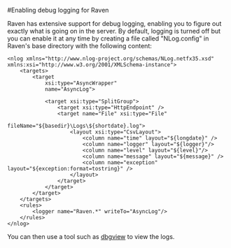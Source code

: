 #Enabling debug logging for Raven

Raven has extensive support for debug logging, enabling you to figure out exactly what is going on in the server. By default, logging is turned off but you can enable it at any time by creating a file called "NLog.config" in Raven's base directory with the following content:

    <nlog xmlns="http://www.nlog-project.org/schemas/NLog.netfx35.xsd" xmlns:xsi="http://www.w3.org/2001/XMLSchema-instance">
    	<targets>
    		<target 
    			xsi:type="AsyncWrapper"
    			name="AsyncLog">

    			<target xsi:type="SplitGroup">
    				<target xsi:type="HttpEndpoint" />
    				<target name="File" xsi:type="File"
    								fileName="${basedir}\Logs\${shortdate}.log">
    					<layout xsi:type="CsvLayout">
    						<column name="time" layout="${longdate}" />
    						<column name="logger" layout="${logger}"/>
    						<column name="level" layout="${level}"/>
    						<column name="message" layout="${message}" />
    						<column name="exception" layout="${exception:format=tostring}" />
						</layout>
					</target>
				</target>
			</target>
		</targets>
		<rules>
			<logger name="Raven.*" writeTo="AsyncLog"/>
		</rules>
	</nlog>

You can then use a tool such as [dbgview](http://technet.microsoft.com/en-us/sysinternals/bb896647.aspx) to view the logs.